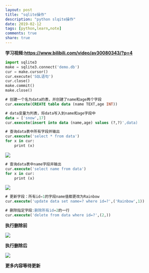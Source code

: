 ```yaml
---
layout: post
title: "sqlite操作"
description: "python slqite操作"
date: 2019-02-12
tags: [python,learn,note]
comments: true
share: true
---
```


**学习视频:https://www.bilibili.com/video/av30080343/?p=4**

```python
import sqlite3
make = sqlite3.connect('demo.db')
cur = make.cursor()
cur.execute('SQL语句')
cur.close()
make.commit()
make.close()
```

```sql
# 创建一个名为data的表，并创建了name和age两个字段
cur.execute(CREATE table data (name TEXT,age INT))
```
```sql
# data变量为列表，将data写入到name和age字段中
data = ['snow',17]
cur.execute(insert into data (name,age) values (?,?)',data)
```
```sql
# 查询data表中所有字段并输出
cur.execute('select * from data')
for x in cur:
	print (x)
```
![](http://ww1.sinaimg.cn/large/0072BNKcly1g03tm556ozj309a02hjrb.jpg)
```sql
# 查询data表中name字段并输出
cur.execute('select name from data')
for x in cur:
	print (x)
```
![](http://ww1.sinaimg.cn/large/0072BNKcly1g03tn9x5zhj30b402a747.jpg)
```sql
# 更新字段：所有id=1的字段name值都更改为Rainbow
cur.execute('update data set name=? where id=?',('Rainbow',1))
```
```sql
# 删除指定字段:删除所有id=2的一行
cur.execute('delete from data where id=?',(2,))
```
**执行删除前**

![](http://ww1.sinaimg.cn/large/0072BNKcly1g03u6f40xaj30a203dt8s.jpg)

**执行删除后**

![](http://ww1.sinaimg.cn/large/0072BNKcly1g03u8fuwk7j30a002oweg.jpg)

**更多内容等待更新**


